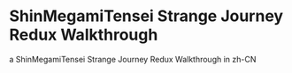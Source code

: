 # ShinMegamiTensei Strange Journey Redux Walkthrough
  a ShinMegamiTensei Strange Journey Redux Walkthrough in zh-CN